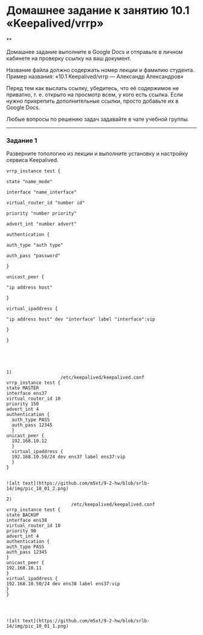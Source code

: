 # Домашнее задание к занятию 10.1 «Keepalived/vrrp»
**

 Домашнее задание выполните в Google Docs и отправьте в личном кабинете на проверку ссылку на ваш документ.

Название файла должно содержать номер лекции и фамилию студента. Пример названия: «10.1 Keepalived/vrrp — Александр Александров»

Перед тем как выслать ссылку, убедитесь, что её содержимое не приватно, т. е.  открыто на просмотр всем, у кого есть ссылка. Если нужно прикрепить дополнительные ссылки, просто добавьте их в Google Docs.

Любые вопросы по решению задач задавайте в чате учебной группы.

---

### Задание 1

Разверните топологию из лекции и выполните установку и настройку сервиса Keepalived. 

```
vrrp_instance test {

state "name_mode"

interface "name_interface"

virtual_router_id "number id"

priority "number priority"

advert_int "number advert"

authentication {

auth_type "auth type"

auth_pass "password"

}

unicast_peer {

"ip address host"

}

virtual_ipaddress {

"ip address host" dev "interface" label "interface":vip

}

}





1)
                    /etc/keepalived/keepalived.conf
vrrp_instance test {
state MASTER
interface ens37
virtual_router_id 10
priority 150
advert_int 4
authentication {
  auth_type PASS
  auth_pass 12345
  }
unicast_peer {
  192.168.10.12
  }
  virtual_ipaddress {
  192.168.10.50/24 dev ens37 label ens37:vip
  }
}


![alt text](https://github.com/m5xt/9-2-hw/blob/srlb-14/img/pic_10_01_2.png)

2)
                        /etc/keepalived/keepalived.conf
vrrp_instance test {
state BACKUP
interface ens38
virtual_router_id 10
priority 90
advert_int 4
authentication {
auth_type PASS
auth_pass 12345
}
unicast_peer {
192.168.10.11
}
virtual_ipaddress {
192.168.10.50/24 dev ens38 label ens37:vip
}
}




![alt text](https://github.com/m5xt/9-2-hw/blob/srlb-14/img/pic_10_01_1.png)








